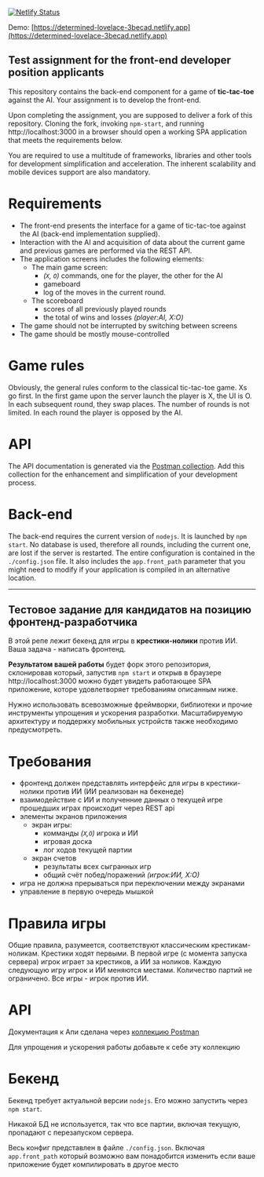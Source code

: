 [![Netlify Status](https://api.netlify.com/api/v1/badges/e42f6d31-100b-4af0-8b53-494f1c5d6bb6/deploy-status)](https://app.netlify.com/sites/determined-lovelace-3becad/deploys)

Demo: [https://determined-lovelace-3becad.netlify.app](https://determined-lovelace-3becad.netlify.app)

## Test assignment for the front-end developer position applicants

This repository contains the back-end component for a game of **tic-tac-toe** against the AI. Your assignment is to develop the front-end.

Upon completing the assignment, you are supposed to deliver a fork of this repository. Cloning the fork, invoking `npm-start`, and running http://localhost:3000 in a browser should open a working SPA application that meets the requirements below.

You are required to use a multitude of frameworks, libraries and other tools for development simplification and acceleration. The inherent scalability and mobile devices support are also mandatory.

# Requirements

- The front-end presents the interface for a game of tic-tac-toe against the AI (back-end implementation supplied).
- Interaction with the AI and acquisition of data about the current game and previous games are performed via the REST API.
- The application screens includes the following elements:
  - The main game screen:
    - _(`X`, `O`)_ commands, one for the player, the other for the AI
    - gameboard
    - log of the moves in the current round.
  - The scoreboard
    - scores of all previously played rounds
    - the total of wins and losses _(player:AI, Х:О)_
- The game should not be interrupted by switching between screens
- The game should be mostly mouse-controlled

# Game rules

Obviously, the general rules conform to the classical tic-tac-toe game. Xs go first. In the first game upon the server launch the player is X, the UI is O. In each subsequent round, they swap places. The number of rounds is not limited. In each round the player is opposed by the AI.

# API

The API documentation is generated via the [Postman collection](https://documenter.getpostman.com/view/1050162/frontend-testcase/7TFGFKr).
Add this collection for the enhancement and simplification of your development process.

# Back-end

The back-end requires the current version of `nodejs`. It is launched by `npm start`.
No database is used, therefore all rounds, including the current one, are lost if the server is restarted.
The entire configuration is contained in the `./config.json` file. It also includes the `app.front_path` parameter that you might need to modify if your application is compiled in an alternative location.

---

## Тестовое задание для кандидатов на позицию фронтенд-разработчика

В этой репе лежит бекенд для игры в **крестики-нолики** против ИИ. Ваша задача - написать фронтенд.

**Результатом вашей работы** будет форк этого репозитория, склонировав который, запустив `npm start` и открыв в браузере http://localhost:3000 можно будет увидеть работающее SPA приложение, которе удовлетворяет требованиям описанным ниже.

Нужно использовать всевозможные фреймворки, библиотеки и прочие инструменты упрощения и ускорения разработки. Масштабируемую архитектуру и поддержку мобильных устройств также необходимо предусмотреть.

# Требования

- фронтенд должен представлять интерфейс для игры в крестики-нолики против ИИ (ИИ реализован на бекенеде)
- взаимодействие с ИИ и полученние данных о текущей игре прошедших играх происходит через REST api
- элементы экранов приложения
  - экран игры:
    - комманды _(`X`,`O`)_ игрока и ИИ
    - игровая доска
    - лог ходов текущей партии
  - экран счетов
    - результаты всех сыгранных игр
    - общий счёт побед/поражений _(игрок:ИИ, Х:О)_
- игра не должна прерываться при переключении между экранами
- управление в первую очередь мышкой

# Правила игры

Общие правила, разумеется, соответствуют классическим крестикам-ноликам.
Крестики ходят первыми.
В первой игре (с момента запуска сервера) игрок играет за крестиков, а ИИ за ноликов.
Каждую следующую игру игрок и ИИ меняются местами.
Количество партий не ограничено.
Все игры - игрок против ИИ.

# API

Документация к Апи сделана через [коллекцию Postman](https://documenter.getpostman.com/view/1050162/frontend-testcase/7TFGFKr)

Для упрощения и ускорения работы добавьте к себе эту коллекцию

# Бекенд

Бекенд требует актуальной версии `nodejs`.
Его можно запустить через `npm start`.

Никакой БД не используется, так что все партии, включая текущую, пропадают с перезапуском сервера.

Весь конфиг представлен в файле `./config.json`. Включая `app.front_path` который возможно вам понадобится изменить если ваше приложение будет компилировать в другое место
